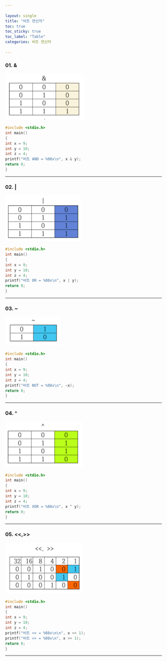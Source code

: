 ```yaml
---

layout: single
title: "비트 연산자"
toc: true
toc_sticky: true
toc_label: "Table"
categories: 비트 연산자

---
```


### 01. &
![&](/assets/image1/&.PNG)
~~~C
#include <stdio.h>
int main()
{
int x = 9;
int y = 10;
int z = 4;
printf("비트 AND = %08x\n", x & y);
return 0;
}
~~~
---

### 02. |

![2](/assets/image1/2.PNG)
~~~c
#include <stdio.h>
int main()
{
int x = 9;
int y = 10;
int z = 4;
printf("비트 OR = %08x\n", x | y);
return 0;
}
~~~
---

### 03. ~
![3](/assets/image1/3.PNG)
~~~c
#include <stdio.h>
int main()
{
int x = 9;
int y = 10;
int z = 4;
printf("비트 NOT = %08x\n", ~x);
return 0;
}
~~~
---

### 04. ^
![4](/assets/image1/4.PNG)
~~~c
#include <stdio.h>
int main()
{
int x = 9;
int y = 10;
int z = 4;
printf("비트 XOR = %08x\n", x ^ y);
return 0;
}
~~~
---

### 05. <<,>>
![비트](/assets/image1/비트.PNG)
~~~c
#include <stdio.h>
int main()
{
int x = 9;
int y = 10;
int z = 4;
printf("비트 << = %08x\n\n", x << 1);
printf("비트 >> = %08x\n", x >> 1);
return 0;
}
~~~
---

